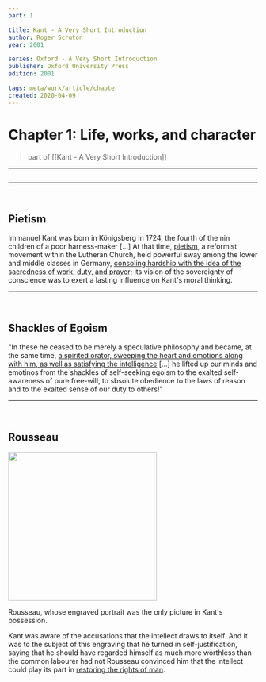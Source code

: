 ```yaml
---
part: 1

title: Kant - A Very Short Introduction
author: Roger Scruton
year: 2001

series: Oxford - A Very Short Introduction
publisher: Oxford University Press
edition: 2001

tags: meta/work/article/chapter
created: 2020-04-09
---
```


# Chapter 1: Life, works, and character
> part of [[Kant - A Very Short Introduction]]

---

```toc
```

---

<br>

## Pietism

Immanuel Kant was born in Königsberg in 1724, the fourth of the nin children of a poor harness-maker [...] At that time, <u>pietism</u>, a reformist movement within the Lutheran Church, held powerful sway among the lower and middle classes in Germany, <u>consoling hardship with the idea of the sacredness of work, duty, and prayer;</u> its vision of the sovereignty of conscience was to exert a lasting influence on Kant's moral thinking.

---

<br>

## Shackles of Egoism

"In these he ceased to be merely a speculative philosophy and became, at the same time, <u>a spirited orator, sweeping the heart and emotions along with him, as well as satisfying the intelligence</u> [...] he lifted up our minds and emotinos from the shackles of self-seeking egoism to the exalted self-awareness of pure free-will, to sbsolute obedience to the laws of reason and to the exalted sense of our duty to others!"

---

<br>

## Rousseau

<img src="https://upload.wikimedia.org/wikipedia/commons/b/b7/Jean-Jacques_Rousseau_%28painted_portrait%29.jpg" width="300px">

<p class="label">Rousseau, whose engraved portrait was the only picture in Kant's possession.</p>

Kant was aware of the accusations that the intellect draws to itself. And it was to the subject of this engraving that he turned in self-justification, saying that he should have regarded himself as much more worthless than the common labourer had not Rousseau convinced him that the intellect could play its part in <u>restoring the rights of man</u>.